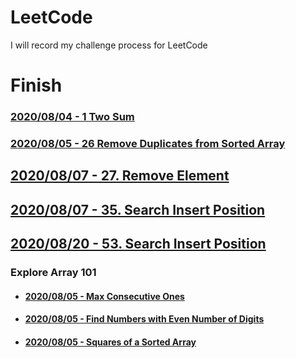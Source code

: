 # LeetCode

I will record my challenge process for LeetCode

# Finish

### [2020/08/04 - 1 Two Sum](https://github.com/marshal604/leetcode/tree/master/1.%20Two%20Sum)

### [2020/08/05 - 26 Remove Duplicates from Sorted Array](https://github.com/marshal604/leetcode/tree/master/26.%20Remove%20Duplicates%20from%20Sorted%20Array)

## [2020/08/07 - 27. Remove Element](https://github.com/marshal604/leetcode/tree/master/27.%20Remove%20Element)

## [2020/08/07 - 35. Search Insert Position](https://github.com/marshal604/leetcode/tree/master/35.%20Search%20Insert%20Position)

## [2020/08/20 - 53. Search Insert Position](https://github.com/marshal604/leetcode/tree/master/53.%20Maximum%20Subarray)

### Explore Array 101

- #### [2020/08/05 - Max Consecutive Ones](https://github.com/marshal604/leetcode/tree/master/Explore-Array101/Max%20Consecutive%20Ones)
- #### [2020/08/05 - Find Numbers with Even Number of Digits](https://github.com/marshal604/leetcode/tree/master/Explore-Array101/Find%20Numbers%20with%20Even%20Number%20of%20Digits)
- #### [2020/08/05 - Squares of a Sorted Array](https://github.com/marshal604/leetcode/tree/master/Explore-Array101/Squares%20of%20a%20Sorted%20Array)
